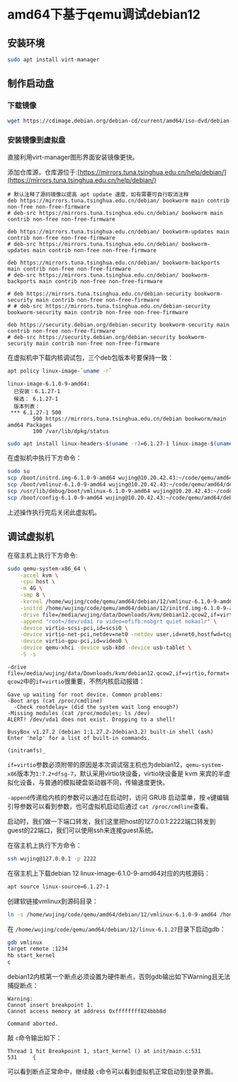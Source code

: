 # amd64下基于qemu调试debian12

## 安装环境

```bash
sudo apt install virt-manager
```

## 制作启动盘

### 下载镜像

```bash
wget https://cdimage.debian.org/debian-cd/current/amd64/iso-dvd/debian-12.0.0-amd64-DVD-1.iso
```

### 安装镜像到虚拟盘

直接利用virt-manager图形界面安装镜像更快。

添加仓库源，仓库源位于:[https://mirrors.tuna.tsinghua.edu.cn/help/debian/](https://mirrors.tuna.tsinghua.edu.cn/help/debian/)

```text
# 默认注释了源码镜像以提高 apt update 速度，如有需要可自行取消注释
deb https://mirrors.tuna.tsinghua.edu.cn/debian/ bookworm main contrib non-free non-free-firmware
# deb-src https://mirrors.tuna.tsinghua.edu.cn/debian/ bookworm main contrib non-free non-free-firmware

deb https://mirrors.tuna.tsinghua.edu.cn/debian/ bookworm-updates main contrib non-free non-free-firmware
# deb-src https://mirrors.tuna.tsinghua.edu.cn/debian/ bookworm-updates main contrib non-free non-free-firmware

deb https://mirrors.tuna.tsinghua.edu.cn/debian/ bookworm-backports main contrib non-free non-free-firmware
# deb-src https://mirrors.tuna.tsinghua.edu.cn/debian/ bookworm-backports main contrib non-free non-free-firmware

# deb https://mirrors.tuna.tsinghua.edu.cn/debian-security bookworm-security main contrib non-free non-free-firmware
# # deb-src https://mirrors.tuna.tsinghua.edu.cn/debian-security bookworm-security main contrib non-free non-free-firmware

deb https://security.debian.org/debian-security bookworm-security main contrib non-free non-free-firmware
# deb-src https://security.debian.org/debian-security bookworm-security main contrib non-free non-free-firmware
```

在虚拟机中下载内核调试包，三个deb包版本号要保持一致：

```bash
apt policy linux-image-`uname -r`
```

```text
linux-image-6.1.0-9-amd64:
  已安装：6.1.27-1
  候选： 6.1.27-1
  版本列表：
 *** 6.1.27-1 500
        500 https://mirrors.tuna.tsinghua.edu.cn/debian bookworm/main amd64 Packages
        100 /var/lib/dpkg/status
```

```bash
sudo apt install linux-headers-$(uname -r)=6.1.27-1 linux-image-$(uname -r)-dbg=6.1.27-1
```

在虚拟机中执行下方命令：

```bash
sudo su
scp /boot/initrd.img-6.1.0-9-amd64 wujing@10.20.42.43:~/code/qemu/amd64/debian/12
scp /boot/vmlinuz-6.1.0-9-amd64 wujing@10.20.42.43:~/code/qemu/amd64/debian/12
scp /usr/lib/debug/boot/vmlinux-6.1.0-9-amd64 wujing@10.20.42.43:~/code/qemu/amd64/debian/12
scp /boot/config-6.1.0-9-amd64 wujing@10.20.42.43:~/code/qemu/amd64/debian/12
```

上述操作执行完后关闭此虚拟机。

## 调试虚拟机

在宿主机上执行下方命令:

```bash
sudo qemu-system-x86_64 \
    -accel kvm \
    -cpu host \
    -m 4G \
    -smp 8 \
    -kernel /home/wujing/code/qemu/amd64/debian/12/vmlinuz-6.1.0-9-amd64 \
    -initrd /home/wujing/code/qemu/amd64/debian/12/initrd.img-6.1.0-9-amd64 \
    -drive file=/media/wujing/data/Downloads/kvm/debian12.qcow2,if=virtio,format=qcow2 \
    -append "root=/dev/vda1 ro video=efifb:nobgrt quiet nokaslr" \
    -device virtio-scsi-pci,id=scsi0 \
    -device virtio-net-pci,netdev=net0 -netdev user,id=net0,hostfwd=tcp::2222-:22 \
    -device virtio-gpu-pci,id=video0 \
    -device qemu-xhci -device usb-kbd -device usb-tablet \
    -S -s
```

`-drive file=/media/wujing/data/Downloads/kvm/debian12.qcow2,if=virtio,format=qcow2`中的`if=virtio`很重要，不然内核启动报错：

```text
Gave up waiting for root device. Common problems:
-Boot args (cat /proc/cmdline)
  -Check rootdelay= (did the system wait long enough?)
-Missing modules (cat /proc/modules; ls /dev)
ALERT! /dev/vda1 does not exist. Dropping to a shell!

BusyBox v1.27.2 (debian 1:1.27.2-2debian3.2) built-in shell (ash)
Enter 'help' for a list of built-in commands.

(initramfs)_
```

`if=virtio`参数必须附带的原因是本次调试宿主机也为debian12，`qemu-system-x86`版本为`1:7.2+dfsg-7`，默认采用virtio块设备，virtio块设备是 kvm 来宾的半虚拟化设备，与普通的模拟硬盘驱动器不同，传输速度更快。

`-append`传递给内核的参数可以通过在启动时，访问 GRUB 启动菜单，按 `e`键编辑引导参数可以看到参数，也可虚拟机启动后通过 `cat /proc/cmdline`查看。

启动时，我们做一下端口转发，我们这里把host的127.0.0.1:2222端口转发到guest的22端口，我们可以使用ssh来连接guest系统。

在宿主机上执行下方命令：

```bash
ssh wujing@127.0.0.1 -p 2222
```

在宿主机上下载debian 12 linux-image-6.1.0-9-amd64对应的内核源码：

```bash
apt source linux-source=6.1.27-1
```

创建软链接vmlinux到源码目录：

```bash
ln -s /home/wujing/code/qemu/amd64/debian/12/vmlinux-6.1.0-9-amd64 /home/wujing/code/qemu/amd64/debian/12/linux-6.1.27/vmlinux
```

在 `/home/wujing/code/qemu/amd64/debian/12/linux-6.1.27`目录下启动gdb：

```bash
gdb vmlinux
target remote :1234
hb start_kernel
c
```

debian12内核第一个断点必须设置为硬件断点，否则gdb输出如下Warning且无法捕捉断点：

```text
Warning:
Cannot insert breakpoint 1.
Cannot access memory at address 0xffffffff824bbb8d

Command aborted.
```

敲 `c`命令输出如下：

```text
Thread 1 hit Breakpoint 1, start_kernel () at init/main.c:531
531     {  
```

可以看到断点正常命中，继续敲 `c`命令可以看到虚拟机正常启动到登录界面。

